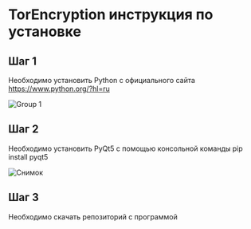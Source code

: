 # TorEncryption инструкция по установке
## Шаг 1
Необходимо установить Python с официального сайта https://www.python.org/?hl=ru

![Group 1](https://user-images.githubusercontent.com/96537307/171701911-aa5ac5c3-9a9d-4d8b-b566-9389c60f247a.png)

## Шаг 2
Необходимо установить PyQt5 с помощью консольной команды pip install pyqt5

![Снимок](https://user-images.githubusercontent.com/96537307/171702657-955e191c-c2ae-4e75-8fcc-6875ba7827d6.PNG)

## Шаг 3
Необходимо скачать репозиторий с программой
